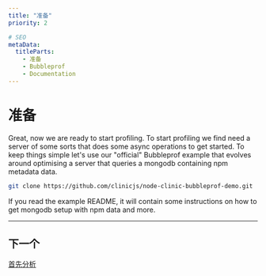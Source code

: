 ```yaml
---
title: "准备"
priority: 2

# SEO
metaData:
  titleParts:
    - 准备
    - Bubbleprof
    - Documentation
---
```


# 准备

Great, now we are ready to start profiling. To start profiling we find need a server of some sorts that does some async operations to get started. To keep things simple let's use our "official" Bubbleprof example that evolves around optimising a server that queries a mongodb containing npm metadata data.

```bash
git clone https://github.com/clinicjs/node-clinic-bubbleprof-demo.git
```

If you read the example README, it will contain some instructions on how to get mongodb setup with npm data and more.

---

## 下一个

[首先分析](/documentation/bubbleprof/03-first-analysis/)
